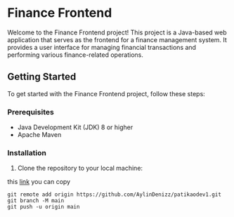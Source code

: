 # Finance Frontend

Welcome to the Finance Frontend project! 
This project is a Java-based web application that serves as the frontend for a finance management system. 
It provides a user interface for managing financial transactions and performing various finance-related operations.

## Getting Started

To get started with the Finance Frontend project, follow these steps:

### Prerequisites

- Java Development Kit (JDK) 8 or higher
- Apache Maven

### Installation

1. Clone the repository to your local machine:

this [link](https://github.com/your-username/finance-frontend.git) you can copy 

   ```shell
   git remote add origin https://github.com/AylinDenizz/patikaodev1.git
git branch -M main
git push -u origin main
